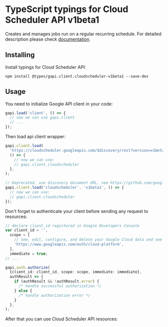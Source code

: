 # TypeScript typings for Cloud Scheduler API v1beta1

Creates and manages jobs run on a regular recurring schedule.
For detailed description please check [documentation](https://cloud.google.com/scheduler/).

## Installing

Install typings for Cloud Scheduler API:

```
npm install @types/gapi.client.cloudscheduler-v1beta1 --save-dev
```

## Usage

You need to initialize Google API client in your code:

```typescript
gapi.load('client', () => {
  // now we can use gapi.client
  // ...
});
```

Then load api client wrapper:

```typescript
gapi.client.load(
  'https://cloudscheduler.googleapis.com/$discovery/rest?version=v1beta1',
  () => {
    // now we can use:
    // gapi.client.cloudscheduler
  },
);
```

```typescript
// Deprecated, use discovery document URL, see https://github.com/google/google-api-javascript-client/blob/master/docs/reference.md#----gapiclientloadname----version----callback--
gapi.client.load('cloudscheduler', 'v1beta1', () => {
  // now we can use:
  // gapi.client.cloudscheduler
});
```

Don't forget to authenticate your client before sending any request to resources:

```typescript
// declare client_id registered in Google Developers Console
var client_id = '',
  scope = [
    // See, edit, configure, and delete your Google Cloud data and see the email address for your Google Account.
    'https://www.googleapis.com/auth/cloud-platform',
  ],
  immediate = true;
// ...

gapi.auth.authorize(
  {client_id: client_id, scope: scope, immediate: immediate},
  authResult => {
    if (authResult && !authResult.error) {
      /* handle successful authorization */
    } else {
      /* handle authorization error */
    }
  },
);
```

After that you can use Cloud Scheduler API resources: <!-- TODO: make this work for multiple namespaces -->

```typescript

```
